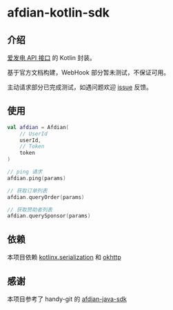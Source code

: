 # afdian-kotlin-sdk
## 介绍
[爱发电 API 接口](https://afdian.net/p/010ff078177211eca44f52540025c377) 的 Kotlin 封装。

基于官方文档构建，WebHook 部分暂未测试，不保证可用。

主动请求部分已完成测试，如遇问题欢迎 [issue](https://github.com/JackuXL/afdian-kotlin-sdk/issues) 反馈。

## 使用
```kotlin
val afdian = Afdian(
    // UserId
    userId,
    // Token
    token
)

// ping 请求
afdian.ping(params)

// 获取订单列表
afdian.queryOrder(params)

// 获取赞助者列表
afdian.querySponsor(params)
```
## 依赖
本项目依赖 [kotlinx.serialization](https://github.com/Kotlin/kotlinx.serialization/) 和 [okhttp](https://github.com/square/okhttp)

## 感谢
本项目参考了 handy-git 的 [afdian-java-sdk](https://gitee.com/handy-git/afdian-java-sdk)